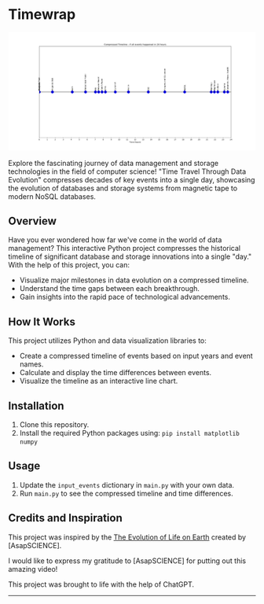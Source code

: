 # Timewrap

![Project Banner](https://github.com/gadmin7/Timewrap/blob/main/Figure_1.png)

Explore the fascinating journey of data management and storage technologies in the field of computer science! "Time Travel Through Data Evolution" compresses decades of key events into a single day, showcasing the evolution of databases and storage systems from magnetic tape to modern NoSQL databases.

## Overview

Have you ever wondered how far we've come in the world of data management? This interactive Python project compresses the historical timeline of significant database and storage innovations into a single "day." With the help of this project, you can:

- Visualize major milestones in data evolution on a compressed timeline.
- Understand the time gaps between each breakthrough.
- Gain insights into the rapid pace of technological advancements.

## How It Works

This project utilizes Python and data visualization libraries to:
- Create a compressed timeline of events based on input years and event names.
- Calculate and display the time differences between events.
- Visualize the timeline as an interactive line chart.

## Installation

1. Clone this repository.
2. Install the required Python packages using: `pip install matplotlib numpy`

## Usage

1. Update the `input_events` dictionary in `main.py` with your own data.
2. Run `main.py` to see the compressed timeline and time differences.

## Credits and Inspiration

This project was inspired by the [The Evolution of Life on Earth](https://youtu.be/H2_6cqa2cP4?si=paZfEtageVDBDxcJ) created by [AsapSCIENCE]. 

I would like to express my gratitude to [AsapSCIENCE] for putting out this amazing video!

This project was brought to life with the help of ChatGPT.

---

